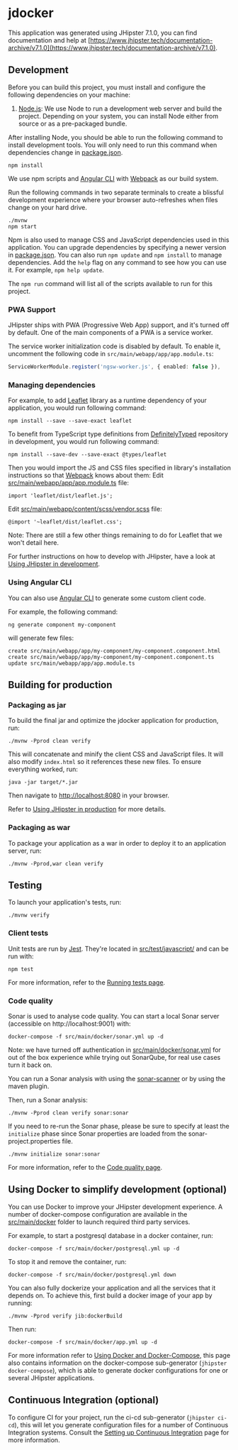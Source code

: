 # jdocker

This application was generated using JHipster 7.1.0, you can find documentation and help at [https://www.jhipster.tech/documentation-archive/v7.1.0](https://www.jhipster.tech/documentation-archive/v7.1.0).

## Development

Before you can build this project, you must install and configure the following dependencies on your machine:

1. [Node.js][]: We use Node to run a development web server and build the project.
   Depending on your system, you can install Node either from source or as a pre-packaged bundle.

After installing Node, you should be able to run the following command to install development tools.
You will only need to run this command when dependencies change in [package.json](package.json).

```
npm install
```

We use npm scripts and [Angular CLI][] with [Webpack][] as our build system.

Run the following commands in two separate terminals to create a blissful development experience where your browser
auto-refreshes when files change on your hard drive.

```
./mvnw
npm start
```

Npm is also used to manage CSS and JavaScript dependencies used in this application. You can upgrade dependencies by
specifying a newer version in [package.json](package.json). You can also run `npm update` and `npm install` to manage dependencies.
Add the `help` flag on any command to see how you can use it. For example, `npm help update`.

The `npm run` command will list all of the scripts available to run for this project.

### PWA Support

JHipster ships with PWA (Progressive Web App) support, and it's turned off by default. One of the main components of a PWA is a service worker.

The service worker initialization code is disabled by default. To enable it, uncomment the following code in `src/main/webapp/app/app.module.ts`:

```typescript
ServiceWorkerModule.register('ngsw-worker.js', { enabled: false }),
```

### Managing dependencies

For example, to add [Leaflet][] library as a runtime dependency of your application, you would run following command:

```
npm install --save --save-exact leaflet
```

To benefit from TypeScript type definitions from [DefinitelyTyped][] repository in development, you would run following command:

```
npm install --save-dev --save-exact @types/leaflet
```

Then you would import the JS and CSS files specified in library's installation instructions so that [Webpack][] knows about them:
Edit [src/main/webapp/app/app.module.ts](src/main/webapp/app/app.module.ts) file:

```
import 'leaflet/dist/leaflet.js';
```

Edit [src/main/webapp/content/scss/vendor.scss](src/main/webapp/content/scss/vendor.scss) file:

```
@import '~leaflet/dist/leaflet.css';
```

Note: There are still a few other things remaining to do for Leaflet that we won't detail here.

For further instructions on how to develop with JHipster, have a look at [Using JHipster in development][].

### Using Angular CLI

You can also use [Angular CLI][] to generate some custom client code.

For example, the following command:

```
ng generate component my-component
```

will generate few files:

```
create src/main/webapp/app/my-component/my-component.component.html
create src/main/webapp/app/my-component/my-component.component.ts
update src/main/webapp/app/app.module.ts
```

## Building for production

### Packaging as jar

To build the final jar and optimize the jdocker application for production, run:

```
./mvnw -Pprod clean verify
```

This will concatenate and minify the client CSS and JavaScript files. It will also modify `index.html` so it references these new files.
To ensure everything worked, run:

```
java -jar target/*.jar
```

Then navigate to [http://localhost:8080](http://localhost:8080) in your browser.

Refer to [Using JHipster in production][] for more details.

### Packaging as war

To package your application as a war in order to deploy it to an application server, run:

```
./mvnw -Pprod,war clean verify
```

## Testing

To launch your application's tests, run:

```
./mvnw verify
```

### Client tests

Unit tests are run by [Jest][]. They're located in [src/test/javascript/](src/test/javascript/) and can be run with:

```
npm test
```

For more information, refer to the [Running tests page][].

### Code quality

Sonar is used to analyse code quality. You can start a local Sonar server (accessible on http://localhost:9001) with:

```
docker-compose -f src/main/docker/sonar.yml up -d
```

Note: we have turned off authentication in [src/main/docker/sonar.yml](src/main/docker/sonar.yml) for out of the box experience while trying out SonarQube, for real use cases turn it back on.

You can run a Sonar analysis with using the [sonar-scanner](https://docs.sonarqube.org/display/SCAN/Analyzing+with+SonarQube+Scanner) or by using the maven plugin.

Then, run a Sonar analysis:

```
./mvnw -Pprod clean verify sonar:sonar
```

If you need to re-run the Sonar phase, please be sure to specify at least the `initialize` phase since Sonar properties are loaded from the sonar-project.properties file.

```
./mvnw initialize sonar:sonar
```

For more information, refer to the [Code quality page][].

## Using Docker to simplify development (optional)

You can use Docker to improve your JHipster development experience. A number of docker-compose configuration are available in the [src/main/docker](src/main/docker) folder to launch required third party services.

For example, to start a postgresql database in a docker container, run:

```
docker-compose -f src/main/docker/postgresql.yml up -d
```

To stop it and remove the container, run:

```
docker-compose -f src/main/docker/postgresql.yml down
```

You can also fully dockerize your application and all the services that it depends on.
To achieve this, first build a docker image of your app by running:

```
./mvnw -Pprod verify jib:dockerBuild
```

Then run:

```
docker-compose -f src/main/docker/app.yml up -d
```

For more information refer to [Using Docker and Docker-Compose][], this page also contains information on the docker-compose sub-generator (`jhipster docker-compose`), which is able to generate docker configurations for one or several JHipster applications.

## Continuous Integration (optional)

To configure CI for your project, run the ci-cd sub-generator (`jhipster ci-cd`), this will let you generate configuration files for a number of Continuous Integration systems. Consult the [Setting up Continuous Integration][] page for more information.

[jhipster homepage and latest documentation]: https://www.jhipster.tech
[jhipster 7.1.0 archive]: https://www.jhipster.tech/documentation-archive/v7.1.0
[using jhipster in development]: https://www.jhipster.tech/documentation-archive/v7.1.0/development/
[using docker and docker-compose]: https://www.jhipster.tech/documentation-archive/v7.1.0/docker-compose
[using jhipster in production]: https://www.jhipster.tech/documentation-archive/v7.1.0/production/
[running tests page]: https://www.jhipster.tech/documentation-archive/v7.1.0/running-tests/
[code quality page]: https://www.jhipster.tech/documentation-archive/v7.1.0/code-quality/
[setting up continuous integration]: https://www.jhipster.tech/documentation-archive/v7.1.0/setting-up-ci/
[node.js]: https://nodejs.org/
[webpack]: https://webpack.github.io/
[angular cli]: https://cli.angular.io/
[browsersync]: https://www.browsersync.io/
[jest]: https://facebook.github.io/jest/
[jasmine]: https://jasmine.github.io/2.0/introduction.html
[leaflet]: https://leafletjs.com/
[definitelytyped]: https://definitelytyped.org/
